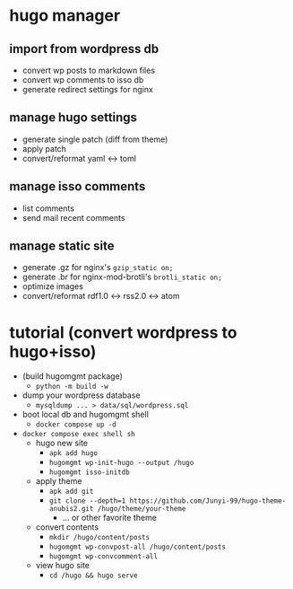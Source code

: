 # hugo manager

## import from wordpress db

- convert wp posts to markdown files
- convert wp comments to isso db
- generate redirect settings for nginx

## manage hugo settings

- generate single patch (diff from theme)
- apply patch
- convert/reformat yaml <-> toml

## manage isso comments

- list comments
- send mail recent comments

## manage static site

- generate .gz for nginx's `gzip_static on;`
- generate .br for nginx-mod-brotli's `brotli_static on;`
- optimize images
- convert/reformat rdf1.0 <-> rss2.0 <-> atom

# tutorial (convert wordpress to hugo+isso)

- (build hugomgmt package)
    - `python -m build -w`
- dump your wordpress database
    - `mysqldump ... > data/sql/wordpress.sql`
- boot local db and hugomgmt shell
    - `docker compose up -d`
- `docker compose exec shell sh`
    - hugo new site
        - `apk add hugo`
        - `hugomgmt wp-init-hugo --output /hugo`
        - `hugomgmt isso-initdb`
    - apply theme
        - `apk add git`
        - `git clone --depth=1 https://github.com/Junyi-99/hugo-theme-anubis2.git /hugo/theme/your-theme`
            - ... or other favorite theme
    - convert contents
        - `mkdir /hugo/content/posts`
        - `hugomgmt wp-convpost-all /hugo/content/posts`
        - `hugomgmt wp-convcomment-all`
    - view hugo site
        - `cd /hugo && hugo serve`
